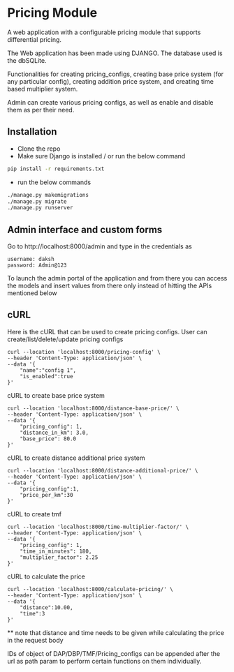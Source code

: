# Pricing Module

A web application with a configurable pricing module that supports differential pricing.

The Web application has been made using DJANGO. The database used is the dbSQLite.

Functionalities for creating pricing_configs, creating base price system (for any particular config), creating addition price system, and creating time based multiplier system.

Admin can create various pricing configs, as well as enable and disable them as per their need.

## Installation
* Clone the repo
* Make sure Django is installed / or run the below command
```bash
pip install -r requirements.txt
```
* run the below commands
```bash
./manage.py makemigrations
./manage.py migrate
./manage.py runserver
```

## Admin interface and custom forms
Go to http://localhost:8000/admin
and type in the credentials as
```
username: daksh
password: Admin@123
```
To launch the admin portal of the application and from there you can access the models and insert values from there only instead of hitting the APIs mentioned below

## cURL

Here is the cURL that can be used to create pricing configs. User can create/list/delete/update pricing configs

```
curl --location 'localhost:8000/pricing-config' \
--header 'Content-Type: application/json' \
--data '{
    "name":"config 1",
    "is_enabled":true
}'
```

cURL to create base price system
```
curl --location 'localhost:8000/distance-base-price/' \
--header 'Content-Type: application/json' \
--data '{
    "pricing_config": 1,
    "distance_in_km": 3.0,
    "base_price": 80.0
}'
```

cURL to create distance additional price system
```
curl --location 'localhost:8000/distance-additional-price/' \
--header 'Content-Type: application/json' \
--data '{
    "pricing_config":1,
    "price_per_km":30
}'
```

cURL to create tmf
```
curl --location 'localhost:8000/time-multiplier-factor/' \
--header 'Content-Type: application/json' \
--data '{
    "pricing_config": 1,
    "time_in_minutes": 180,
    "multiplier_factor": 2.25
}'
```

cURL to calculate the price
```
curl --location 'localhost:8000/calculate-pricing/' \
--header 'Content-Type: application/json' \
--data '{
    "distance":10.00,
    "time":3
}'
```
** note that distance and time needs to be given while calculating the price in the request body

IDs of object of DAP/DBP/TMF/Pricing_configs can be appended after the url as path param to perform certain functions on them individually.
